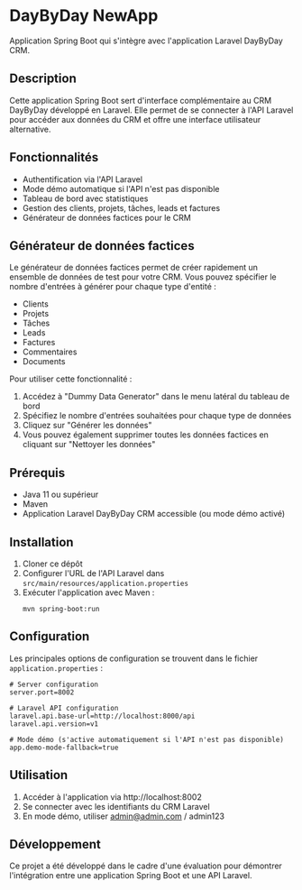 # DayByDay NewApp

Application Spring Boot qui s'intègre avec l'application Laravel DayByDay CRM.

## Description

Cette application Spring Boot sert d'interface complémentaire au CRM DayByDay développé en Laravel. Elle permet de se connecter à l'API Laravel pour accéder aux données du CRM et offre une interface utilisateur alternative.

## Fonctionnalités

- Authentification via l'API Laravel
- Mode démo automatique si l'API n'est pas disponible
- Tableau de bord avec statistiques
- Gestion des clients, projets, tâches, leads et factures
- Générateur de données factices pour le CRM

## Générateur de données factices

Le générateur de données factices permet de créer rapidement un ensemble de données de test pour votre CRM. Vous pouvez spécifier le nombre d'entrées à générer pour chaque type d'entité :

- Clients
- Projets
- Tâches
- Leads
- Factures
- Commentaires
- Documents

Pour utiliser cette fonctionnalité :
1. Accédez à "Dummy Data Generator" dans le menu latéral du tableau de bord
2. Spécifiez le nombre d'entrées souhaitées pour chaque type de données
3. Cliquez sur "Générer les données"
4. Vous pouvez également supprimer toutes les données factices en cliquant sur "Nettoyer les données"

## Prérequis

- Java 11 ou supérieur
- Maven
- Application Laravel DayByDay CRM accessible (ou mode démo activé)

## Installation

1. Cloner ce dépôt
2. Configurer l'URL de l'API Laravel dans `src/main/resources/application.properties`
3. Exécuter l'application avec Maven :
   ```
   mvn spring-boot:run
   ```

## Configuration

Les principales options de configuration se trouvent dans le fichier `application.properties` :

```properties
# Server configuration
server.port=8002

# Laravel API configuration
laravel.api.base-url=http://localhost:8000/api
laravel.api.version=v1

# Mode démo (s'active automatiquement si l'API n'est pas disponible)
app.demo-mode-fallback=true
```

## Utilisation

1. Accéder à l'application via http://localhost:8002
2. Se connecter avec les identifiants du CRM Laravel
3. En mode démo, utiliser admin@admin.com / admin123

## Développement

Ce projet a été développé dans le cadre d'une évaluation pour démontrer l'intégration entre une application Spring Boot et une API Laravel.
